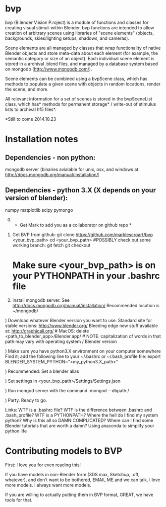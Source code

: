 bvp
===

bvp (B.lender V.ision P.roject) is a module of functions and classes for creating visual 
stimuli within Blender. bvp functions are intended to allow creation of arbitrary scenes 
using libraries of "scene elements" (objects, backgrounds, skies/lighting setups, shadows,
and cameras). 

Scene elements are all managed by classes that wrap functionality of native Blender 
objects and store meta-data about each element (for example, the semantic category or
size of an object). Each individual scene element is stored in a archival .blend files, 
and managed by a database system based on mongodb (http://www.mongodb.com/).

Scene elements can be combined using a bvpScene class, which has methods to populate a 
given scene with objects in random locations, render the scene, and more.

All relevant information for a set of scenes is stored in the bvpSceneList 
class, which has* methods for permanent storage* / write-out of stimulus lists to 
archival hf5 files*. 

*Still to come 2014.10.23



Installation notes
==================

## Dependencies - non python:
mongodb server (binaries avialable for unix, osx, and windows at http://docs.mongodb.org/manual/installation/)

## Dependencies - python 3.X (X depends on your version of blender):
numpy 
matplotlib 
scipy
pymongo

0) * Get Mark to add you as a collaborator on github repo * 

1) Get BVP from github: git clone https://github.com/marklescroart/bvp <your_bvp_path>
	cd <your_bvp_path>
	#POSSIBLY check out some working branch:
	git fetch 
	git checkout <branchname>
	# Make sure <your_bvp_path> is on your PYTHONPATH in your .bashrc file

2) Install mongodb server. 
	See http://docs.mongodb.org/manual/installation/
	Recommended location is ~/mongodb/

) Download whatever Blender version you want to use. 
	Standard site for stable versions: http://www.blender.org/
	Bleeding edge new stuff available at: http://graphicall.org/
	# MacOS:
	delete <path_to_blender_app>/Blender.app/
	# NOTE: capitalization of words in that path may vary with operating system / Blender version

) Make sure you have python3.X environment on your computer somewhere
	Find it; add the following line to your ~/.bashrc or ~/.bash_profile file:
	export BLENDER_SYSTEM_PYTHON="<my_python3.X_path>"

) Recommended: Set a blender alias 

) Set settings in <your_bvp_path>/Settings/Settings.json

) Run mongod server with the command: 
	mongod --dbpath /

) Party. Ready to go.


Links: 
WTF is a .bashrc file?
WTF is the difference between .bashrc and .bash_profile?
WTF is a PYTHONPATH?
Where the hell do I find my system python?
Why is this all so DAMN COMPLICATED?
Where can I find some Blender tutorials that are worth a damn? 
Using anaconda to simplify your python life


Contributing models to BVP
==========================
First: I love you for even reading this! 

If you have models in non-Blender form (3DS max, Sketchup, .off, whatever), and don't want to be bothered, EMAIL ME and we can talk. I love more models. I always want more models. 

If you are willing to actually putting them in BVP format, GREAT, we have tools for that. 


